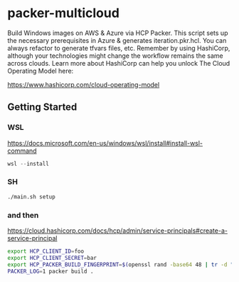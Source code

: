 # packer-multicloud

Build Windows images on AWS & Azure via HCP Packer.  This script sets up the necessary prerequisites in Azure & generates iteration.pkr.hcl.  You can always refactor to generate tfvars files, etc.  Remember by using HashiCorp, although your technologies might change the workflow remains the same across clouds.  Learn more about HashiCorp can help you unlock The Cloud Operating Model here:

https://www.hashicorp.com/cloud-operating-model

## Getting Started

### WSL

https://docs.microsoft.com/en-us/windows/wsl/install#install-wsl-command

```powershell
wsl --install
```

### SH

```bash
./main.sh setup
```

### and then

https://cloud.hashicorp.com/docs/hcp/admin/service-principals#create-a-service-principal

```bash
export HCP_CLIENT_ID=foo
export HCP_CLIENT_SECRET=bar
export HCP_PACKER_BUILD_FINGERPRINT=$(openssl rand -base64 48 | tr -d "=+/" |sed 's/[A-Z]//g ; s/^\(.\{5\}\).*/\1/')
PACKER_LOG=1 packer build .
```
